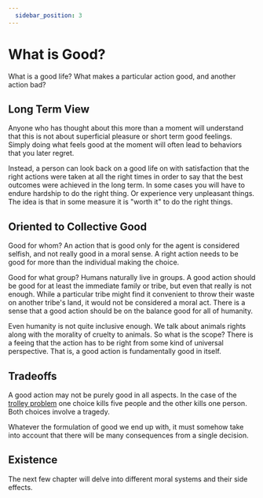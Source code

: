 ```yaml
---
  sidebar_position: 3
---
```

# What is Good?

What is a good life?  What makes a particular action good, and another action bad?

## Long Term View

Anyone who has thought about this more than a moment will understand that this is not about superficial pleasure or short term good feelings.  Simply doing what feels good at the moment will often lead to behaviors that you later regret.  

Instead, a person can look back on a good life on with satisfaction that the right actions were taken at all the right times in order to say that the best outcomes were achieved in the long term.  In some cases you will have to endure hardship to do the right thing.  Or experience very unpleasant things.  The idea is that in some measure it is "worth it" to do the right things.

## Oriented to Collective Good

Good for whom?  An action that is good only for the agent is considered selfish, and not really good in a moral sense.  A right action needs to be good for more than the individual making the choice.

Good for what group?  Humans naturally live in groups.  A good action should be good for at least the immediate family or tribe, but even that really is not enough.  While a particular tribe might find it convenient to throw their waste on another tribe's land, it would not be considered a moral act.  There is a sense that a good action should be on the balance good for all of humanity.

Even humanity is not quite inclusive enough.  We talk about animals rights along with the morality of cruelty to animals.  So what is the scope?  There is a feeing that the action has to be right from some kind of universal perspective.  That is, a good action is fundamentally good in itself.

## Tradeoffs

A good action may not be purely good in all aspects.  In the case of the [trolley problem](https://en.wikipedia.org/wiki/Trolley_problem) one choice kills five people and the other kills one person. Both choices involve a tragedy.  

Whatever the formulation of good we end up with, it must somehow take into account that there will be many consequences from a single decision.  

## Existence

The next few chapter will delve into different moral systems and their side effects. 